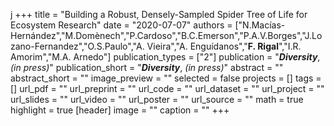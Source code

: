 j +++
title = "Building a Robust, Densely-Sampled Spider Tree of Life for Ecosystem Research"
date = "2020-07-07"
authors = ["N.Macías-Hernández","M.Domènech","P.Cardoso","B.C.Emerson","P.A.V.Borges","J.Lozano-Fernandez","O.S.Paulo","A. Vieira","A. Enguídanos","**F. Rigal**","I.R. Amorim","M.A. Arnedo"]
publication_types = ["2"]
publication = "**_Diversity_**, _(in press)_"
publication_short = "**_Diversity_**, _(in press)_"
abstract = ""
abstract_short = ""
image_preview = ""
selected = false
projects = []
tags = []
url_pdf = ""
url_preprint = ""
url_code = ""
url_dataset = ""
url_project = ""
url_slides = ""
url_video = ""
url_poster = ""
url_source = ""
math = true
highlight = true
[header]
image = ""
caption = ""
+++
